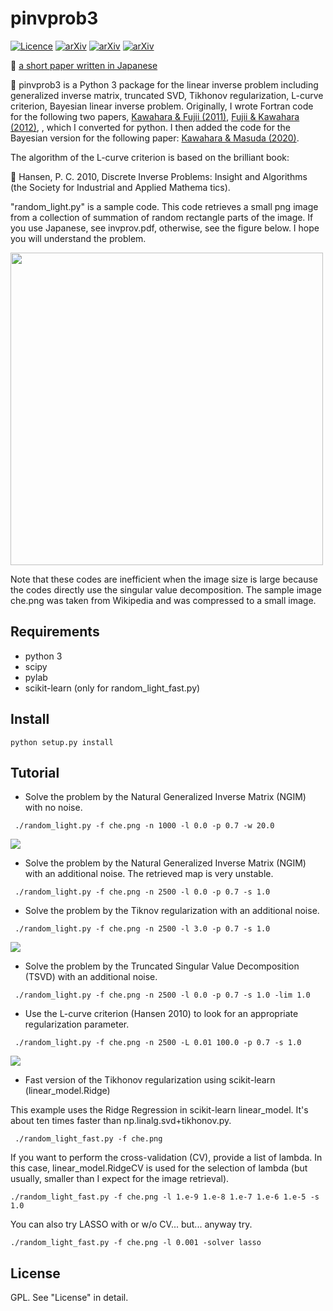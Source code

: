 pinvprob3
=========
[![Licence](http://img.shields.io/badge/license-GPLv2-blue.svg?style=flat)](http://www.gnu.org/licenses/gpl-2.0.html)
[![arXiv](http://img.shields.io/badge/arXiv-1106.0136-red.svg?style=flat)](http://arxiv.org/abs/1106.0136)
[![arXiv](http://img.shields.io/badge/arXiv-1204.3504-green.svg?style=flat)](http://arxiv.org/abs/1204.3504)
[![arXiv](http://img.shields.io/badge/arXiv-2007.13096-blue.svg?style=flat)](http://arxiv.org/abs/2007.13096)

📝 [a short paper written in Japanese](https://github.com/HajimeKawahara/pinvprob/blob/master/invprob.pdf)

🐧 pinvprob3 is a Python 3 package for the linear inverse problem including generalized inverse matrix, truncated SVD, Tikhonov regularization, L-curve criterion, Bayesian linear inverse problem. Originally, I wrote Fortran code for the following two papers,
[Kawahara & Fujii (2011)](http://arxiv.org/abs/1106.0136), [Fujii & Kawahara (2012)](http://arxiv.org/abs/1204.3504),
, which I converted for python. 
I then added the code for the Bayesian version for the following paper:
[Kawahara & Masuda (2020)](http://arxiv.org/abs/2007.13096). 

The algorithm of the L-curve criterion is based on the brilliant book:

📗 Hansen, P. C. 2010, Discrete Inverse Problems: Insight and Algorithms (the Society for Industrial and Applied Mathema
tics).

"random_light.py" is a sample code. This code retrieves a small png image from a collection of summation of random rectangle parts of the image. If you use Japanese, see invprov.pdf, otherwise, see the figure below. I hope you will understand the problem. 

<img src="./figure/figure1.png" Titie="explanation" Width=500px>

Note that these codes are inefficient when the image size is large because the codes directly use the singular value decomposition. The sample image che.png was taken from Wikipedia and was compressed to a small image.

Requirements
------------------

* python 3
* scipy
* pylab
* scikit-learn (only for random_light_fast.py)

Install
--------------

```
python setup.py install
```

Tutorial
-------------------------

* Solve the problem by the Natural Generalized Inverse Matrix (NGIM) with no noise.

~~~~
 ./random_light.py -f che.png -n 1000 -l 0.0 -p 0.7 -w 20.0
~~~~

<img src="./figure/figure2.png" Titie="explanation">


* Solve the problem by the Natural Generalized Inverse Matrix (NGIM) with an additional noise. The retrieved map is very unstable.

~~~~ 
 ./random_light.py -f che.png -n 2500 -l 0.0 -p 0.7 -s 1.0
~~~~

* Solve the problem by the Tiknov regularization with an additional noise. 

~~~~
 ./random_light.py -f che.png -n 2500 -l 3.0 -p 0.7 -s 1.0
~~~~

<img src="./figure/figure3.png" Titie="explanation">


* Solve the problem by the Truncated Singular Value Decomposition (TSVD) with an additional noise. 

~~~~
 ./random_light.py -f che.png -n 2500 -l 0.0 -p 0.7 -s 1.0 -lim 1.0
~~~~

* Use the L-curve criterion (Hansen 2010) to look for an appropriate regularization parameter. 

~~~~
 ./random_light.py -f che.png -n 2500 -L 0.01 100.0 -p 0.7 -s 1.0
~~~~

<img src="./figure/figure4.png" Titie="explanation">

* Fast version of the Tikhonov regularization using scikit-learn (linear_model.Ridge)

This example uses the Ridge Regression in scikit-learn linear_model. It's about ten times faster than np.linalg.svd+tikhonov.py. 

~~~~
 ./random_light_fast.py -f che.png
~~~~

If you want to perform the cross-validation (CV), provide a list of lambda. In this case, linear_model.RidgeCV is used for the selection of lambda (but usually, smaller than I expect for the image retrieval).

~~~~
./random_light_fast.py -f che.png -l 1.e-9 1.e-8 1.e-7 1.e-6 1.e-5 -s 1.0
~~~~

You can also try LASSO with or w/o CV... but... anyway try.

~~~~
./random_light_fast.py -f che.png -l 0.001 -solver lasso
~~~~

License
------------

GPL. See "License" in detail. 
